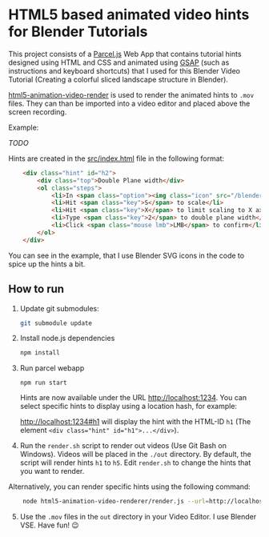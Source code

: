 # HTML5 based animated video hints for Blender Tutorials

This project consists of a [Parcel.js](https://) Web App that contains tutorial hints designed using HTML and CSS and animated using [GSAP](https://) (such as instructions and keyboard shortcuts) that I used for this Blender Video Tutorial (Creating a colorful sliced landscape structure in Blender).

[html5-animation-video-render](https://) is used to render the animated hints to `.mov` files. They can than be imported into a video editor and placed above the screen recording.

Example:

*TODO*

Hints are created in the [src/index.html](src/index.html) file in the following format:

```html
    <div class="hint" id="h2">
        <div class="top">Double Plane width</div>
        <ol class="steps">
            <li>In <span class="option"><img class="icon" src="/blender-icons/blender-icons/object_data.svg"/>Object Mode</span>, select the plane</li>
            <li>Hit <span class="key">S</span> to scale</li>
            <li>Hit <span class="key">X</span> to limit scaling to X axis</li>
            <li>Type <span class="key">2</span> to double plane width</li>
            <li>Click <span class="mouse lmb">LMB</span> to confirm</li>
        </ol>
    </div>
```

You can see in the example, that I use Blender SVG icons in the code to spice up the hints a bit.

## How to run

1. Update git submodules:

    ```sh
    git submodule update
    ```

2. Install node.js dependencies

    ```sh
    npm install
    ```
3. Run parcel webapp

    ```
    npm run start
    ```

    Hints are now available under the URL [http://localhost:1234](http://localhost:1234). You can select specific hints to display using a location hash, for example:

    [http://localhost:1234#h1](http://localhost:1234#h1) will display the hint with the HTML-ID `h1` (The element `<div class="hint" id="h1">...</div>`).
4. Run the `render.sh` script to render out videos (Use Git Bash on Windows). 
Videos will be placed in the `./out` directory. By default, the script will render hints `h1` to `h5`. Edit `render.sh` to change the hints that you want to render.

Alternatively, you can render specific hints using the following command:

```sh
    node html5-animation-video-renderer/render.js --url=http://localhost:1234\#h1--alpha --video=out/h1.mov
```

5. Use the `.mov` files in the `out` directory in your Video Editor. I use Blender VSE. Have fun! 😉